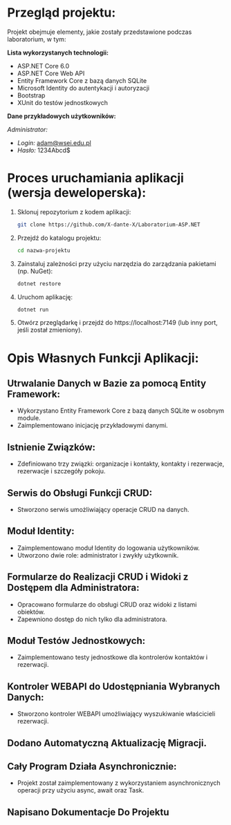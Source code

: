 # Przegląd projektu:

Projekt obejmuje elementy, jakie zostały przedstawione podczas laboratorium, w tym:

**Lista wykorzystanych technologii:**
- ASP.NET Core 6.0
- ASP.NET Core Web API
- Entity Framework Core z bazą danych SQLite
- Microsoft Identity do autentykacji i autoryzacji
- Bootstrap
- XUnit do testów jednostkowych

**Dane przykładowych użytkowników:**

*Administrator:*
- *Login:* adam@wsei.edu.pl
- *Hasło:* 1234Abcd$

# Proces uruchamiania aplikacji (wersja deweloperska):

1. Sklonuj repozytorium z kodem aplikacji:
   ```bash
   git clone https://github.com/X-dante-X/Laboratorium-ASP.NET
   ```
2. Przejdź do katalogu projektu:
   ```bash
   cd nazwa-projektu
   ```
3. Zainstaluj zależności przy użyciu narzędzia do zarządzania pakietami (np. NuGet):
      ```bash
   dotnet restore
   ```
4. Uruchom aplikację:
   ```bash
   dotnet run
   ``` 
5. Otwórz przeglądarkę i przejdź do https://localhost:7149 (lub inny port, jeśli został zmieniony).

# Opis Własnych Funkcji Aplikacji:

## Utrwalanie Danych w Bazie za pomocą Entity Framework:

- Wykorzystano Entity Framework Core z bazą danych SQLite w osobnym module.
- Zaimplementowano inicjację przykładowymi danymi.

## Istnienie Związków:

- Zdefiniowano trzy związki: organizacje i kontakty, kontakty i rezerwacje, rezerwacje i szczegóły pokoju.

## Serwis do Obsługi Funkcji CRUD:

- Stworzono serwis umożliwiający operacje CRUD na danych.

## Moduł Identity:

- Zaimplementowano moduł Identity do logowania użytkowników.
- Utworzono dwie role: administrator i zwykły użytkownik.

## Formularze do Realizacji CRUD i Widoki z Dostępem dla Administratora:

- Opracowano formularze do obsługi CRUD oraz widoki z listami obiektów.
- Zapewniono dostęp do nich tylko dla administratora.

## Moduł Testów Jednostkowych:

- Zaimplementowano testy jednostkowe dla kontrolerów kontaktów i rezerwacji.

## Kontroler WEBAPI do Udostępniania Wybranych Danych:

- Stworzono kontroler WEBAPI umożliwiający wyszukiwanie właścicieli rezerwacji.

## Dodano Automatyczną Aktualizację Migracji.

## Cały Program Działa Asynchronicznie:

- Projekt został zaimplementowany z wykorzystaniem asynchronicznych operacji przy użyciu async, await oraz Task.
  
## Napisano Dokumentacje Do Projektu
